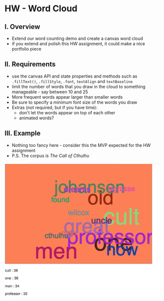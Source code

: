 # HW - Word Cloud

## I. Overview
- Extend our word counting demo and create a canvas word cloud 
- if you extend and polish this HW assignment, it could make a nice portfolio piece

## II. Requirements

- use the canvas API and state properties and methods such as `.fillText()`, `.fillStyle`, `.font`, `textAlign` and `textBaseline`
- limit the number of words that you draw in the cloud to something manageable - say between 10 and 25
- More frequent words appear larger than smaller words
- Be sure to specify a minimum font size of the words you draw
- Extras (not required, but if you have time):
  - don't let the words appear on top of each other 
  - animated words?
  
## III. Example
  
  - Nothing too fancy here - consider this the MVP expected for the HW assignment
  - P.S. The corpus is *The Call of Cthulhu*
  
  ![screenshot](_images/HW-word-cloud-1.png)

